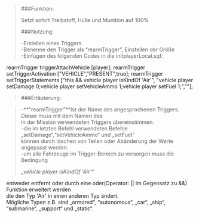 > ###Funktion:
> 
> 
>Setzt sofort Treibstoff, Hülle und Munition auf 100%      
> 
> ###Nutzung:
> 
>-Erstellen eines Triggers    
>-Benenne den Trigger als “rearmTrigger”, Einstellen der Größe     
>-Einfügen des folgenden Codes in die InitplayerLocal.sqf:
> 

rearmTrigger triggerAttachVehicle [player]; rearmTrigger
setTriggerActivation    ["VEHICLE","PRESENT",true]; 
rearmTrigger setTriggerStatements ["this && vehicle player isKindOf 'Air'",
"vehicle player setDamage 0;vehicle player setVehicleAmmo 1;vehicle player setFuel 1;",""]; 

> ###Erläuterung:

>-**“rearmTrigger”**ist der Name des angesprochenen Triggers. Dieser muss mit dem Namen des <br>
>in der Mission verwendeten Triggers übereinstimmen.         <br>
>-die im letzten Befehl verwendeten Befehle „setDamage“,“setVehicleAmmo“ und „setFuel“ <br>
>können durch löschen von Teilen oder Abänderung der Werte angepasst werden. <br>
>-um alle Fahrzeuge im Trigger-Bereich zu versorgen muss die Bedingung
>
>
>*„vehicle player isKindOf 'Air'“*
>
entweder entfernt oder durch eine oder(Operator: || im Gegensatz zu &&) Funktion erweitert werden <br>
die den Typ 'Air' in einen anderen Typ ändert.      <br>
Mögliche Typen z.B. sind „armored“, “autonomous“, „car“, „ship“, “submarine“, „support“ und „static“.


